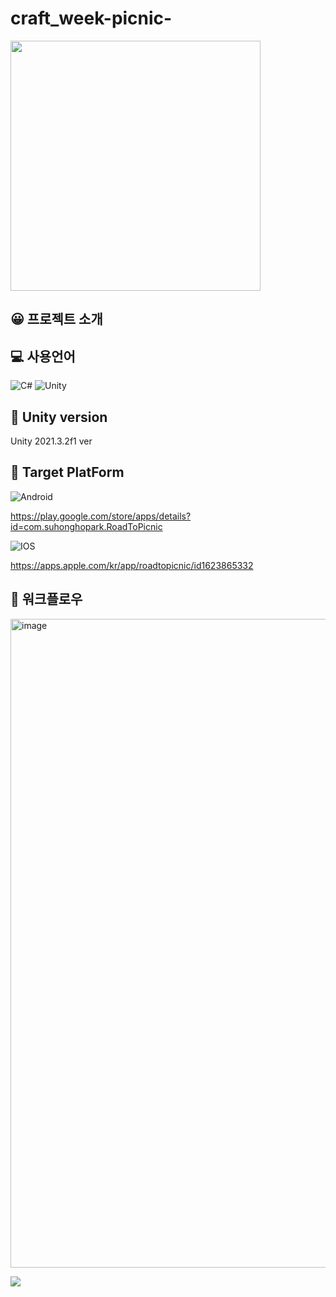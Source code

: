 # craft_week-picnic-

<p>
<img width="400" src="https://user-images.githubusercontent.com/67721631/177944205-66483eb1-bef9-49b5-882b-717a594644b3.png">
</p>



## 😀 프로젝트 소개

## 💻 사용언어
![C#](https://img.shields.io/badge/c%23-%23239120.svg?style=for-the-badge&logo=c-sharp&logoColor=white)
![Unity](https://img.shields.io/badge/unity-%23000000.svg?style=for-the-badge&logo=unity&logoColor=white)

## 📜 Unity version
Unity 2021.3.2f1 ver

## 📱 Target PlatForm
![Android](https://img.shields.io/badge/Android-3DDC84?style=for-the-badge&logo=android&logoColor=white)

https://play.google.com/store/apps/details?id=com.suhonghopark.RoadToPicnic

![IOS](https://img.shields.io/badge/iOS-000000?style=for-the-badge&logo=ios&logoColor=white)

https://apps.apple.com/kr/app/roadtopicnic/id1623865332

## 📅 워크플로우
[<img width="1038" alt="image" src="https://user-images.githubusercontent.com/67721631/177941302-f2e63f26-ea0b-4538-941c-47b254e1afd5.png">](https://docs.google.com/spreadsheets/d/1BIBo2KvlcvCFn4J_bjW3Uty7lMIiYP_iO0zZUHcNlJ0/edit#gid=0)

<p>
<img src= "https://user-images.githubusercontent.com/67721631/177942166-17e27fec-8c22-4287-82eb-cc257e4a9c2c.gif">
</p>
